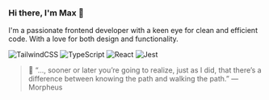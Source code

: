 ### Hi there, I'm Max 🤙

I'm a passionate frontend developer with a keen eye for clean and efficient code.
With a love for both design and functionality.


![TailwindCSS](https://img.shields.io/badge/tailwindcss-%2338B2AC.svg?style=for-the-badge&logo=tailwind-css&logoColor=white)
![TypeScript](https://img.shields.io/badge/typescript-%23007ACC.svg?style=for-the-badge&logo=typescript&logoColor=white)
![React](https://img.shields.io/badge/react-%2320232a.svg?style=for-the-badge&logo=react&logoColor=%2361DAFB)
![Jest](https://img.shields.io/badge/-jest-%23C21325?style=for-the-badge&logo=jest&logoColor=white)

> 💭 “..., sooner or later you’re going to realize, just as I did, that there’s a difference between knowing the path and walking the path.” ― Morpheus
